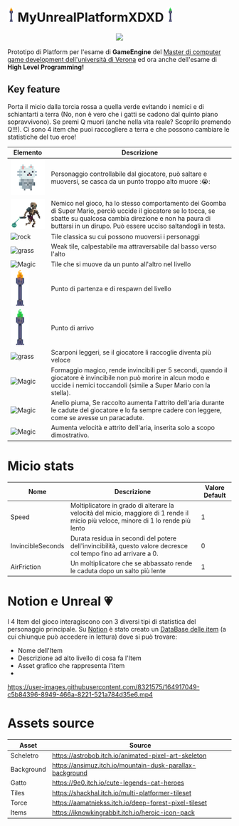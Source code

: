 # ![torch](Assets_readme_git/torch.gif) MyUnrealPlatformXDXD ![Green Torch](Assets_readme_git/green_torch.gif)



<p align="center">
<img src="Assets_readme_git/gameplayHLP.gif"  class="center">
</p> <p align="left">



Prototipo di Platform per l'esame di **GameEngine** del [Master di computer game development dell'università di Verona](https://www.mastergamedev.it/) ed ora anche dell'esame di **High Level Programming!**

## Key feature

Porta il micio dalla torcia rossa a quella verde evitando i nemici e di schiantarti a terra (No, non è vero che i gatti se cadono dal quinto piano sopravvivono). Se premi Q muori (anche nella vita reale? Scoprilo premendo Q!!!). Ci sono 4 item che puoi raccogliere a terra e che possono cambiare le statistiche del tuo eroe!

Elemento | Descrizione
------------ | -------------
![Micio](Assets_readme_git/micio.gif) | Personaggio controllabile dal giocatore, può saltare e muoversi, se casca da un punto troppo alto muore ::sob::
![Nemico](Assets_readme_git/enemy.gif) | Nemico nel gioco, ha lo stesso comportamento dei Goomba di Super Mario, perciò uccide il giocatore se lo tocca, se sbatte su qualcosa cambia direzione e non ha paura di buttarsi in un dirupo. Può essere ucciso saltandogli in testa.
<img src="Assets_readme_git/rockTile.png" alt="rock" width="80"/>| Tile classica su cui possono muoversi i personaggi
<img src="Assets_readme_git/grass_tile.png" alt="grass" width="80"/>| Weak tile, calpestabile ma attraversabile dal basso verso l'alto
<img src="Assets_readme_git/Magic_Tile.png" alt="Magic" width="80"/>| Tile che si muove da un punto all'altro nel livello
<img src="Assets_readme_git/torch.gif" alt="Magic" width="40" class="center"/>| Punto di partenza e di respawn del livello
<img src="Assets_readme_git/green_torch.gif" alt="Magic" width="40" class="center"/>| Punto di arrivo
<img src="Assets_readme_git/FeetOutline 12.png" alt="grass" width="64" class="center"/>| Scarponi leggeri, se il giocatore li raccoglie diventa più veloce
<img src="Assets_readme_git/MiscellaneousOutline 36.png" alt="Magic" width="64" class="center"/>| Formaggio magico, rende invincibili per 5 secondi, quando il giocatore è invincibile non può morire in alcun modo e uccide i nemici toccandoli (simile a Super Mario con la stella).
<img src="Assets_readme_git/RingOutline 13.png" alt="Magic" width="64" class="center"/>| Anello piuma, Se raccolto aumenta l'attrito dell'aria durante le cadute del giocatore e lo fa sempre cadere con leggere, come se avesse un paracadute.
<img src="Assets_readme_git/HelmetOutline 2.png" alt="Magic" width="64"/>| Aumenta velocità e attrito dell'aria, inserita solo a scopo dimostrativo.


# Micio stats

Nome | Descrizione | Valore Default
------------ | ------------- | -------------
Speed | Moltiplicatore in grado di alterare la velocità del micio, maggiore di 1 rende il micio più veloce, minore di 1 lo rende più lento | 1
InvincibleSeconds | Durata residua in secondi del potere dell'invincibilità, questo valore decresce col tempo fino ad arrivare a 0. | 0
AirFriction | Un moltiplicatore che se abbassato rende le caduta dopo un salto più lente | 1



# Notion e Unreal :heartpulse:

I 4 Item del gioco interagiscono con 3 diversi tipi di statistica del personaggio principale. Su [Notion](https://www.notion.so/) è stato creato un [DataBase delle item](https://decisive-nutmeg-629.notion.site/Design-stuff-836432e292e249c4801db0d20134afc3) (a cui chiunque può accedere in lettura) dove si può trovare:

* Nome dell'Item
* Descrizione ad alto livello di cosa fa l'Item
* Asset grafico che rappresenta l'item
* 

https://user-images.githubusercontent.com/8321575/164917049-c5b84396-8949-466a-8221-521a784d35e6.mp4


# Assets source

Asset | Source
------------ | -------------
Scheletro | https://astrobob.itch.io/animated-pixel-art-skeleton
Background | https://ansimuz.itch.io/mountain-dusk-parallax-background
Gatto | https://9e0.itch.io/cute-legends-cat-heroes
Tiles | https://shackhal.itch.io/multi-platformer-tileset
Torce | https://aamatniekss.itch.io/deep-forest-pixel-tileset
Items | https://iknowkingrabbit.itch.io/heroic-icon-pack

